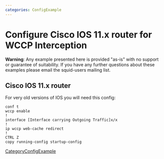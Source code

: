 ```yaml
---
categories: ConfigExample
---
```

# Configure Cisco IOS 11.x router for WCCP Interception

**Warning**: Any example presented here is provided "as-is" with no
support or guarantee of suitability. If you have any further questions
about these examples please email the squid-users mailing list.

## Cisco IOS 11.x router

For very old versions of IOS you will need this config:

    conf t
    wccp enable
    !
    interface [Interface carrying Outgoing Traffic]x/x
    !
    ip wccp web-cache redirect
    !
    CTRL Z
    copy running-config startup-config

[CategoryConfigExample](/CategoryConfigExample)
